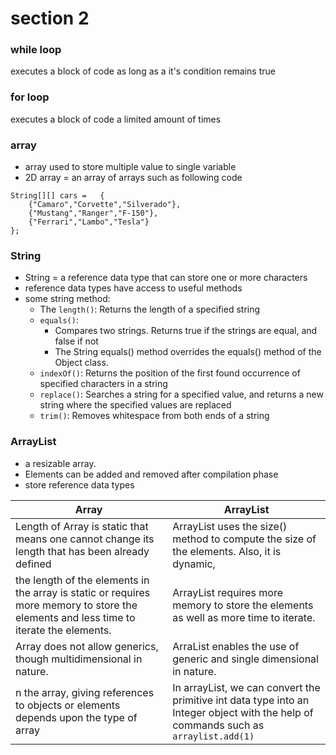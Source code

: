 # section 2

### while loop
executes a block of code as long as a it's condition remains true
### for loop
executes a block of code a limited amount of times
### array
- array used to store multiple value to single variable
- 2D array = an array of arrays such as following code

```
String[][] cars = 	{	
    {"Camaro","Corvette","Silverado"},
    {"Mustang","Ranger","F-150"},
    {"Ferrari","Lambo","Tesla"}
};
```



### String
- String = a reference data type that can store one or more characters
- reference data types have access to useful methods
- some string method:
    - The `length()`: Returns the length of a specified string
    - `equals()`: 
        - Compares two strings. Returns true if the strings are equal, and false if not
        - The String equals() method overrides the equals() method of the Object class.
    - `indexOf()`: Returns the position of the first found occurrence of specified characters in a string
    - `replace()`:	Searches a string for a specified value, and returns a new string where the specified values are replaced
    - `trim()`:	Removes whitespace from both ends of a string
### ArrayList 
- a resizable array. 
- Elements can be added and removed after compilation phase
- store reference data types



| Array                                                                                                                                     | ArrayList                                                                                                                                                       |
| ---------------------------------------------------------                                                                                 | ---------------------------------------------------------                                                                                                       |
|  Length of Array is static that means one cannot change its length that has been already defined                                          | ArrayList uses the size() method to compute the size of the elements. Also, it is dynamic,                                                                      |
|  the length of the elements in the array is static or  requires more memory to store the elements and less time to iterate the elements.  | ArrayList requires more memory to store the elements as well as more time to iterate.                                                                           |
|  Array does not allow generics, though multidimensional in nature.                                                                        | ArraList enables the use of generic and single dimensional in nature.                                                                                           |
|n the array, giving references to objects or elements  depends upon the type of array                                                      | In arrayList, we can convert the primitive int data type into an Integer object with the help of commands such as `arraylist.add(1)`                            |